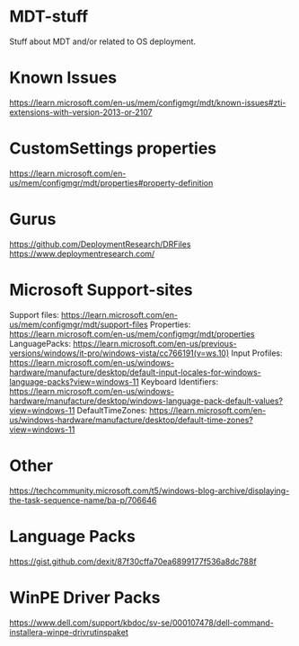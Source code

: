 # MDT-stuff
Stuff about MDT and/or related to OS deployment.

# Known Issues
https://learn.microsoft.com/en-us/mem/configmgr/mdt/known-issues#zti-extensions-with-version-2013-or-2107

# CustomSettings properties
https://learn.microsoft.com/en-us/mem/configmgr/mdt/properties#property-definition

# Gurus
https://github.com/DeploymentResearch/DRFiles
https://www.deploymentresearch.com/

# Microsoft Support-sites
Support files:			https://learn.microsoft.com/en-us/mem/configmgr/mdt/support-files
Properties:				https://learn.microsoft.com/en-us/mem/configmgr/mdt/properties
LanguagePacks:			https://learn.microsoft.com/en-us/previous-versions/windows/it-pro/windows-vista/cc766191(v=ws.10)
Input Profiles:			https://learn.microsoft.com/en-us/windows-hardware/manufacture/desktop/default-input-locales-for-windows-language-packs?view=windows-11
Keyboard Identifiers:	https://learn.microsoft.com/en-us/windows-hardware/manufacture/desktop/windows-language-pack-default-values?view=windows-11
DefaultTimeZones:		https://learn.microsoft.com/en-us/windows-hardware/manufacture/desktop/default-time-zones?view=windows-11

# Other
https://techcommunity.microsoft.com/t5/windows-blog-archive/displaying-the-task-sequence-name/ba-p/706646 

# Language Packs
https://gist.github.com/dexit/87f30cffa70ea6899177f536a8dc788f

# WinPE Driver Packs
https://www.dell.com/support/kbdoc/sv-se/000107478/dell-command-installera-winpe-drivrutinspaket